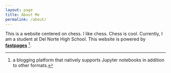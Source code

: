 ```yaml
---
layout: page
title: About Me
permalink: /about/
---
```


This is a website centered on chess. I like chess. Chess is cool.
Currently, I am a student at Del Norte High School.
This website is powered by **[fastpages](https://github.com/fastai/fastpages)** [^1].



[^1]:a blogging platform that natively supports Jupyter notebooks in addition to other formats.
